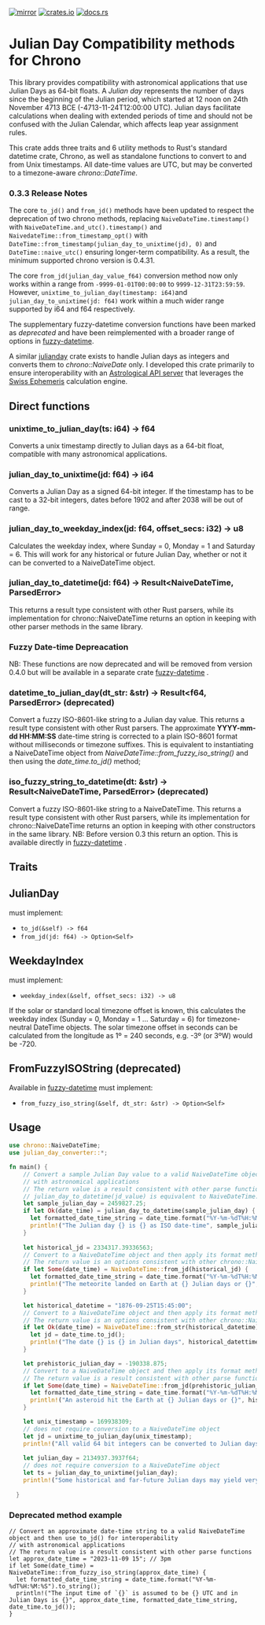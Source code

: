 [![mirror](https://img.shields.io/badge/mirror-github-blue)](https://github.com/neilg63/julian_day_converter)
[![crates.io](https://img.shields.io/crates/v/julian_day_converter.svg)](https://crates.io/crates/julian_day_converter)
[![docs.rs](https://docs.rs/julian_day_converter/badge.svg)](https://docs.rs/julian_day_converter)

# Julian Day Compatibility methods for Chrono

This library provides compatibility with astronomical applications that use Julian Days as 64-bit floats. A *Julian day* represents the number of days since the beginning of the Julian period, which started at 12 noon on 24th November 4713 BCE (-4713-11-24T12:00:00 UTC). Julian days facilitate calculations when dealing with extended periods of time and should not be confused with the Julian Calendar, which affects leap year assignment rules.

This crate adds three traits and 6 utility methods to Rust's standard datetime crate, Chrono, as well as standalone functions to convert to and from Unix timestamps. All date-time values are UTC, but may be converted to a timezone-aware *chrono::DateTime*.

### 0.3.3 Release Notes
The core `to_jd()` and `from_jd()` methods have been updated to respect the deprecation of two chrono methods, replacing `NaiveDateTime.timestamp()` with `NaiveDateTime.and_utc().timestamp()` and `NaivedateTime::from_timestamp_opt()` with `DateTime::from_timestamp(julian_day_to_unixtime(jd), 0)` and `DateTime::naive_utc()` ensuring longer-term compatibility. As a result, the minimum supported chrono version is 0.4.31.

The core `from_jd(julian_day_value_f64)` conversion method now only works within a range from `-9999-01-01T00:00:00` to `9999-12-31T23:59:59`. However, `unixtime_to_julian_day(timestamp: i64)`and `julian_day_to_unixtime(jd: f64)` work within a much wider range supported by i64 and f64 respectively.

The supplementary fuzzy-datetime conversion functions have been marked as *deprecated* and have been reimplemented with a broader range of options in [fuzzy-datetime](https://crates.io/crates/fuzzy-datetime).

A similar [julianday](https://crates.io/crates/julianday) crate exists to handle Julian days as integers and converts them to *chrono::NaiveDate* only. I developed this crate primarily to ensure interoperability with an [Astrological API server](https://github.com/neilg63/astro-calc-api) that leverages the [Swiss Ephemeris](https://github.com/aloistr/swisseph) calculation engine.

## Direct functions

### unixtime_to_julian_day(ts: i64) -> f64
Converts a unix timestamp directly to Julian days as a 64-bit float, compatible with many astronomical applications.

### julian_day_to_unixtime(jd: f64) -> i64
Converts a Julian Day as a signed 64-bit integer. If the timestamp has to be cast to a 32-bit integers, dates before 1902 and after 2038 will be out of range.

### julian_day_to_weekday_index(jd: f64, offset_secs: i32) -> u8
Calculates the weekday index, where Sunday = 0, Monday = 1 and Saturday = 6. This will work for any historical or future Julian Day, whether or not it can be converted to a NaiveDateTime object.

### julian_day_to_datetime(jd: f64) -> Result<NaiveDateTime, ParsedError>
This returns a result type consistent with other Rust parsers, while its implementation for chrono::NaiveDateTime returns an option in keeping with other parser methods in the same library.


### Fuzzy Date-time Depreacation
NB: These functions are now deprecated and will be removed from version 0.4.0 but will be available in a separate crate [fuzzy-datetime](https://crates.io/crates/fuzzy-datetime) .

### datetime_to_julian_day(dt_str: &str) -> Result<f64, ParsedError> (deprecated)
Convert a fuzzy ISO-8601-like string to a Julian day value. This returns a result type consistent with other Rust parsers. The approximate **YYYY-mm-dd HH:MM:SS** date-time string is corrected to a plain ISO-8601 format without milliseconds or timezone suffixes. This is equivalent to instantiating a NaiveDateTime object from *NaiveDateTime::from_fuzzy_iso_string()* and then using the *date_time.to_jd()* method;

### iso_fuzzy_string_to_datetime(dt: &str) -> Result<NaiveDateTime, ParsedError> (deprecated)
Convert a fuzzy ISO-8601-like string to a NaiveDateTime. This returns a result type consistent with other Rust parsers, while its implementation for chrono::NaiveDateTime returns an option in keeping with other constructors in the same library. NB: Before version 0.3 this return an option. This is available directly in [fuzzy-datetime](https://crates.io/crates/fuzzy-datetime) .

## Traits

## JulianDay
must implement:
- ```to_jd(&self) -> f64```
- ```from_jd(jd: f64) -> Option<Self>```


## WeekdayIndex
must implement:
- ```weekday_index(&self, offset_secs: i32) -> u8```

If the solar or standard local timezone offset is known, this calculates the weekday index (Sunday = 0, Monday = 1 ... Saturday = 6) for timezone-neutral DateTime objects. The solar timezone offset in seconds can be calculated from the longitude as 1º = 240 seconds, e.g. -3º (or 3ºW) would be -720.


## FromFuzzyISOString (deprecated) 
Available in [fuzzy-datetime](https://crates.io/crates/fuzzy-datetime)
must implement:
- ```from_fuzzy_iso_string(&self, dt_str: &str) -> Option<Self>```


## Usage

```rust
use chrono::NaiveDateTime;
use julian_day_converter::*;

fn main() {
    // Convert a sample Julian Day value to a valid NaiveDateTime object and then use to_jd() for interoperability
    // with astronomical applications
    // The return value is a result consistent with other parse functions
    // julian_day_to_datetime(jd_value) is equivalent to NaiveDateTime::from_jd(jd_value)
    let sample_julian_day = 2459827.25;
    if let Ok(date_time) = julian_day_to_datetime(sample_julian_day) {
      let formatted_date_time_string = date_time.format("%Y-%m-%dT%H:%M:%S").to_string();
      println!("The Julian day {} is {} as ISO date-time", sample_julian_day, formatted_date_time_string);
    }
  
    let historical_jd = 2334317.39336563;
    // Convert to a NaiveDateTime object and then apply its format method
    // The return value is an options consistent with other chrono::NaiveDateTime constructors
    if let Some(date_time) = NaiveDateTime::from_jd(historical_jd) {
      let formatted_date_time_string = date_time.format("%Y-%m-%dT%H:%M:%S").to_string();
      println!("The meteorite landed on Earth at {} Julian days or {}", historical_jd, formatted_date_time_string);
    }

    let historical_datetime = "1876-09-25T15:45:00";
    // Convert to a NaiveDateTime object and then apply its format method
    // The return value is an options consistent with other chrono::NaiveDateTime constructors
    if let Ok(date_time) = NaiveDateTime::from_str(historical_datetime) {
      let jd = date_time.to_jd();
      println!("The date {} is {} in Julian days", historical_datettime, jd);
    }

    let prehistoric_julian_day = -190338.875;
    // Convert to a NaiveDateTime object and then apply its format method
    // The return value is a result consistent with other parse functions
    if let Some(date_time) = NaiveDateTime::from_jd(prehistoric_julian_day) {
      let formatted_date_time_string = date_time.format("%Y-%m-%dT%H:%M:%S").to_string();
      println!("An asteroid hit the Earth at {} Julian days or {}", historical_jd, formatted_date_time_string);
    }

    let unix_timestamp = 169938309;
    // does not require conversion to a NaiveDateTime object
    let jd = unixtime_to_julian_day(unix_timestamp);
    println!("All valid 64 bit integers can be converted to Julian days, e.g. {} is {} Julian days", unix_timestamp, jd);
    
    let julian_day = 2134937.3937f64;
    // does not require conversion to a NaiveDateTime object
    let ts = julian_day_to_unixtime(julian_day);
    println!("Some historical and far-future Julian days may yield very big timestamp values e.g. {} is {} as a unix timestamp", julian_day, ts);
  
  }

```

### Deprecated method example
```
// Convert an approximate date-time string to a valid NaiveDateTime object and then use to_jd() for interoperability
// with astronomical applications
// The return value is a result consistent with other parse functions
let approx_date_time = "2023-11-09 15"; // 3pm 
if let Some(date_time) = NaiveDateTime::from_fuzzy_iso_string(approx_date_time) {
  let formatted_date_time_string = date_time.format("%Y-%m-%dT%H:%M:%S").to_string();
  println!("The input time of `{}` is assumed to be {} UTC and in Julian Days is {}", approx_date_time, formatted_date_time_string, date_time.to_jd());
}
```
